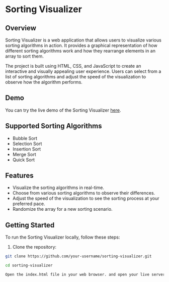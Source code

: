 # Sorting Visualizer



## Overview

Sorting Visualizer is a web application that allows users to visualize various sorting algorithms in action. It provides a graphical representation of how different sorting algorithms work and how they rearrange elements in an array to sort them.

The project is built using HTML, CSS, and JavaScript to create an interactive and visually appealing user experience. Users can select from a list of sorting algorithms and adjust the speed of the visualization to observe how the algorithm performs.

## Demo

You can try the live demo of the Sorting Visualizer [here](https://your-demo-link.com).

## Supported Sorting Algorithms

- Bubble Sort
- Selection Sort
- Insertion Sort
- Merge Sort
- Quick Sort

## Features

- Visualize the sorting algorithms in real-time.
- Choose from various sorting algorithms to observe their differences.
- Adjust the speed of the visualization to see the sorting process at your preferred pace.
- Randomize the array for a new sorting scenario.

## Getting Started

To run the Sorting Visualizer locally, follow these steps:

1. Clone the repository:

```bash
git clone https://github.com/your-username/sorting-visualizer.git

cd sorting-visualizer

Open the index.html file in your web browser. and open your live server

